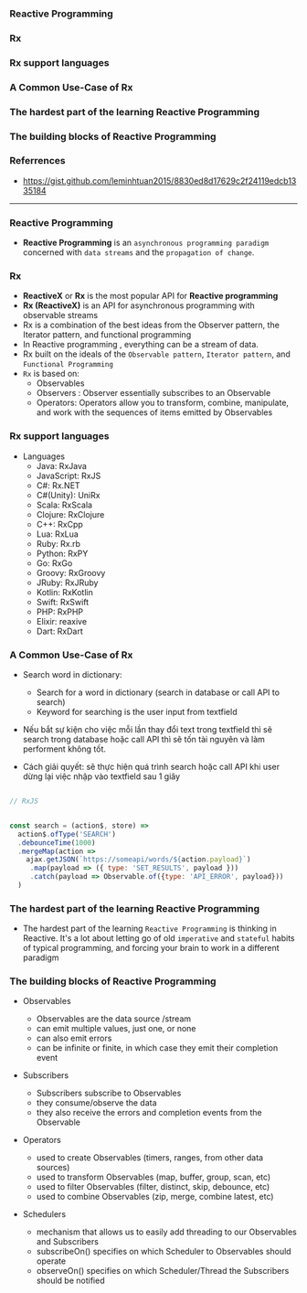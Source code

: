 
### Reactive Programming
### Rx
### Rx support languages
### A Common Use-Case of Rx
### The hardest part of the learning Reactive Programming
### The building blocks of Reactive Programming
### Referrences
  * https://gist.github.com/leminhtuan2015/8830ed8d17629c2f24119edcb1335184

------------------------------------------------------------------------------------------

### Reactive Programming

* **Reactive Programming** is an `asynchronous programming paradigm` concerned with `data streams` and the `propagation of change`.

### Rx
* **ReactiveX** or **Rx** is the most popular API for **Reactive programming**
* **Rx (ReactiveX)** is an API for asynchronous programming with observable streams
* Rx is a combination of the best ideas from the Observer pattern, the Iterator pattern, and functional programming
* In Reactive programming , everything can be a stream of data.
* Rx built on the ideals of the `Observable pattern`, `Iterator pattern`, and `Functional Programming`
* `Rx` is based on:
  * Observables
  * Observers : Observer essentially subscribes to an Observable
  * Operators: Operators allow you to transform, combine, manipulate, and work with the sequences of items emitted by Observables
  
### Rx support languages
* Languages
  * Java: RxJava
  * JavaScript: RxJS
  * C#: Rx.NET
  * C#(Unity): UniRx
  * Scala: RxScala
  * Clojure: RxClojure
  * C++: RxCpp
  * Lua: RxLua
  * Ruby: Rx.rb
  * Python: RxPY
  * Go: RxGo
  * Groovy: RxGroovy
  * JRuby: RxJRuby
  * Kotlin: RxKotlin
  * Swift: RxSwift
  * PHP: RxPHP
  * Elixir: reaxive
  * Dart: RxDart

### A Common Use-Case of Rx

* Search word in dictionary:
  * Search for a word in dictionary (search in database or call API to search)
  * Keyword for searching is the user input from textfield
 
* Nếu bắt sự kiện cho việc mỗi lần thay đổi text trong textfield thì sẽ search trong database hoặc call API thì sẽ tốn tài nguyên và làm performent không tốt.

* Cách giải quyết: sẽ thực hiện quá trình search hoặc call API khi user dừng lại việc nhập vào textfield sau 1 giây


```js

// RxJS


const search = (action$, store) =>
  action$.ofType('SEARCH')
  .debounceTime(1000)
  .mergeMap(action =>
    ajax.getJSON(`https://someapi/words/${action.payload}`)
     .map(payload => ({ type: 'SET_RESULTS', payload }))
     .catch(payload => Observable.of({type: 'API_ERROR', payload}))
  )
```

### The hardest part of the learning Reactive Programming

* The hardest part of the learning `Reactive Programming` is thinking in Reactive. It's a lot about letting go of old `imperative` and `stateful` habits of typical programming, and forcing your brain to work in a different paradigm


### The building blocks of Reactive Programming

* Observables
  * Observables are the data source /stream
  * can emit multiple values, just one, or none
  * can also emit errors
  * can be infinite or finite, in which case they emit their completion event
  
* Subscribers
  * Subscribers subscribe to Observables
  * they consume/observe the data
  * they also receive the errors and completion events from the Observable
  
* Operators
  * used to create Observables (timers, ranges, from other data sources)
  * used to transform Observables (map, buffer, group, scan, etc)
  * used to filter Observables (filter, distinct, skip, debounce, etc)
  * used to combine Observables (zip, merge, combine latest, etc)

* Schedulers
  * mechanism that allows us to easily add threading to our Observables and Subscribers
  * subscribeOn() specifies on which Scheduler to Observables should operate
  * observeOn() specifies on which Scheduler/Thread the Subscribers should be notified



























